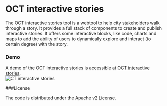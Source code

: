# OCT interactive stories 

The OCT interactive stories tool is a webtool to help city stakeholders walk through a story. It provides a full stack of components to create and publish interactive stories. It offers some interactive blocks, like code, charts and maps to add the ability of users to dynamically explore and interact (to certain degree) with the story.

### Demo
A demo of the OCT interactive stories is accessible at [OCT interactive stories](http://lsivirtual.dlsi.uji.es/).  
![CT interactive stories](/images/stories-catalog.jpg)

###License

The code is distributed under the Apache v2 License.
